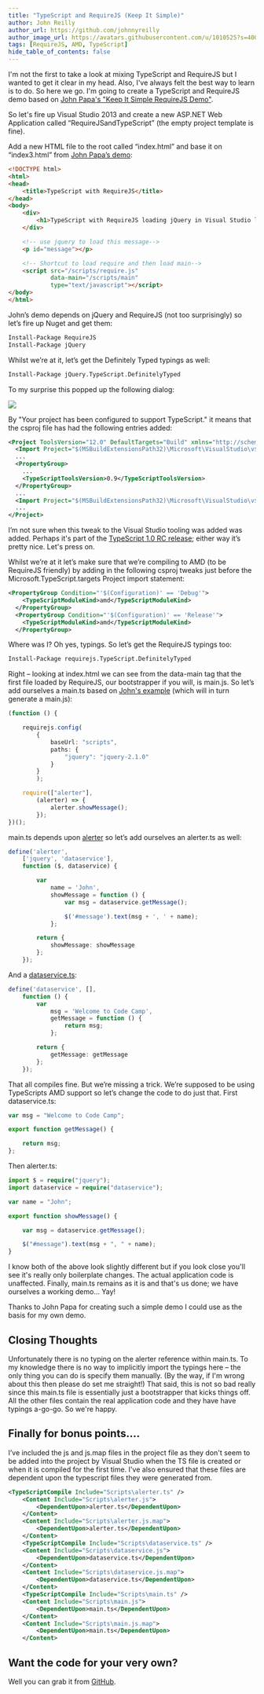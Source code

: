 ```yaml
---
title: "TypeScript and RequireJS (Keep It Simple)"
author: John Reilly
author_url: https://github.com/johnnyreilly
author_image_url: https://avatars.githubusercontent.com/u/1010525?s=400&u=294033082cfecf8ad1645b4290e362583b33094a&v=4
tags: [RequireJS, AMD, TypeScript]
hide_table_of_contents: false
---
```

I'm not the first to take a look at mixing TypeScript and RequireJS but I wanted to get it clear in my head. Also, I've always felt the best way to learn is to do. So here we go. I'm going to create a TypeScript and RequireJS demo based on [John Papa's "Keep It Simple RequireJS Demo"](<https://github.com/johnpapa/kis-requirejs-demo/>).

 So let's fire up Visual Studio 2013 and create a new ASP.NET Web Application called “RequireJSandTypeScript” (the empty project template is fine).

Add a new HTML file to the root called “index.html” and base it on “index3.html” from [John Papa’s demo](<https://github.com/johnpapa/kis-requirejs-demo/blob/master/ModularDemo/index3.html>):

```html
<!DOCTYPE html>
<html>
<head>
    <title>TypeScript with RequireJS</title>
</head>
<body>
    <div>
        <h1>TypeScript with RequireJS loading jQuery in Visual Studio land</h1>
    </div>

    <!-- use jquery to load this message-->
    <p id="message"></p>

    <!-- Shortcut to load require and then load main-->
    <script src="/scripts/require.js"
            data-main="/scripts/main"
            type="text/javascript"></script>
</body>
</html>
```

John’s demo depends on jQuery and RequireJS (not too surprisingly) so let’s fire up Nuget and get them:

```ps
Install-Package RequireJS
Install-Package jQuery
```

Whilst we’re at it, let’s get the Definitely Typed typings as well:

```ps
Install-Package jQuery.TypeScript.DefinitelyTyped
```

To my surprise this popped up the following dialog:

![](http://2.bp.blogspot.com/-rzhPvMSWRZ4/Uw9uJaGRz2I/AAAAAAAAAhI/sa6ZS1-fuPs/s320/TypeScriptConfigured.png)

By "Your project has been configured to support TypeScript." it means that the csproj file has had the following entries added:

```xml
<Project ToolsVersion="12.0" DefaultTargets="Build" xmlns="http://schemas.microsoft.com/developer/msbuild/2003">
  <Import Project="$(MSBuildExtensionsPath32)\Microsoft\VisualStudio\v$(VisualStudioVersion)\TypeScript\Microsoft.TypeScript.Default.props" Condition="Exists('$(MSBuildExtensionsPath32)\Microsoft\VisualStudio\v$(VisualStudioVersion)\TypeScript\Microsoft.TypeScript.Default.props')" />
  ...
  <PropertyGroup>
    ...
    <TypeScriptToolsVersion>0.9</TypeScriptToolsVersion>
  </PropertyGroup>
  ...
  <Import Project="$(MSBuildExtensionsPath32)\Microsoft\VisualStudio\v$(VisualStudioVersion)\TypeScript\Microsoft.TypeScript.targets" Condition="Exists('$(MSBuildExtensionsPath32)\Microsoft\VisualStudio\v$(VisualStudioVersion)\TypeScript\Microsoft.TypeScript.targets')" />
  ...
</Project>
```

I’m not sure when this tweak to the Visual Studio tooling was added was added. Perhaps it's part of the [TypeScript 1.0 RC release](<http://blogs.msdn.com/b/typescript/archive/2014/02/25/announcing-typescript-1-0rc.aspx>); either way it’s pretty nice. Let's press on.

Whilst we’re at it let’s make sure that we’re compiling to AMD (to be RequireJS friendly) by adding in the following csproj tweaks just before the Microsoft.TypeScript.targets Project import statement:

```xml
<PropertyGroup Condition="'$(Configuration)' == 'Debug'">
    <TypeScriptModuleKind>amd</TypeScriptModuleKind>
  </PropertyGroup>
  <PropertyGroup Condition="'$(Configuration)' == 'Release'">
    <TypeScriptModuleKind>amd</TypeScriptModuleKind>
  </PropertyGroup>
```

Where was I? Oh yes, typings. So let’s get the RequireJS typings too:

```ps
Install-Package requirejs.TypeScript.DefinitelyTyped
```

Right – looking at index.html we can see from the data-main tag that the first file loaded by RequireJS, our bootstrapper if you will, is main.js. So let’s add ourselves a main.ts based on [John's example](<https://github.com/johnpapa/kis-requirejs-demo/blob/master/ModularDemo/Scripts3/main.js>) (which will in turn generate a main.js):

```ts
(function () {

    requirejs.config(
        {
            baseUrl: "scripts",
            paths: {
                "jquery": "jquery-2.1.0"
            }
        }
        );

    require(["alerter"],
        (alerter) => {
            alerter.showMessage();
        });
})();
```

main.ts depends upon [alerter](<https://github.com/johnpapa/kis-requirejs-demo/blob/master/ModularDemo/Scripts3/alerter.js>) so let’s add ourselves an alerter.ts as well:

```ts
define('alerter',
    ['jquery', 'dataservice'],
    function ($, dataservice) {

        var
            name = 'John',
            showMessage = function () {
                var msg = dataservice.getMessage();

                $('#message').text(msg + ', ' + name);
            };

        return {
            showMessage: showMessage
        };
    });
```

And a [dataservice.ts](<https://github.com/johnpapa/kis-requirejs-demo/blob/master/ModularDemo/Scripts3/dataservice.js>):

```ts
define('dataservice', [],
    function () {
        var
            msg = 'Welcome to Code Camp',
            getMessage = function () {
                return msg;
            };

        return {
            getMessage: getMessage
        };
    });
```

That all compiles fine. But we’re missing a trick. We’re supposed to be using TypeScripts AMD support so let’s change the code to do just that. First dataservice.ts:

```ts
var msg = "Welcome to Code Camp";

export function getMessage() {

    return msg;
};
```

Then alerter.ts:

```ts
import $ = require("jquery");
import dataservice = require("dataservice");

var name = "John";

export function showMessage() {

    var msg = dataservice.getMessage();

    $("#message").text(msg + ", " + name);
}
```

I know both of the above look slightly different but if you look close you'll see it's really only boilerplate changes. The actual application code is unaffected. Finally, main.ts remains as it is and that's us done; we have ourselves a working demo... Yay!

Thanks to John Papa for creating such a simple demo I could use as the basis for my own demo.

## Closing Thoughts

Unfortunately there is no typing on the alerter reference within main.ts. To my knowledge there is no way to implicitly import the typings here – the only thing you can do is specify them manually. (By the way, if I'm wrong about this then please do set me straight!) That said, this is not so bad really since this main.ts file is essentially just a bootstrapper that kicks things off. All the other files contain the real application code and they have have typings a-go-go. So we're happy.

## Finally for bonus points....

I’ve included the js and js.map files in the project file as they don't seem to be added into the project by Visual Studio when the TS file is created or when it is compiled for the first time. I've also ensured that these files are dependent upon the typescript files they were generated from.

```xml
<TypeScriptCompile Include="Scripts\alerter.ts" />
    <Content Include="Scripts\alerter.js">
        <DependentUpon>alerter.ts</DependentUpon>
    </Content>
    <Content Include="Scripts\alerter.js.map">
        <DependentUpon>alerter.ts</DependentUpon>
    </Content>
    <TypeScriptCompile Include="Scripts\dataservice.ts" />
    <Content Include="Scripts\dataservice.js">
        <DependentUpon>dataservice.ts</DependentUpon>
    </Content>
    <Content Include="Scripts\dataservice.js.map">
        <DependentUpon>dataservice.ts</DependentUpon>
    </Content>
    <TypeScriptCompile Include="Scripts\main.ts" />
    <Content Include="Scripts\main.js">
        <DependentUpon>main.ts</DependentUpon>
    </Content>
    <Content Include="Scripts\main.js.map">
        <DependentUpon>main.ts</DependentUpon>
    </Content>
```

## Want the code for your very own?

Well you can grab it from [GitHub](<https://github.com/johnnyreilly/RequireJSandTypeScript>).


